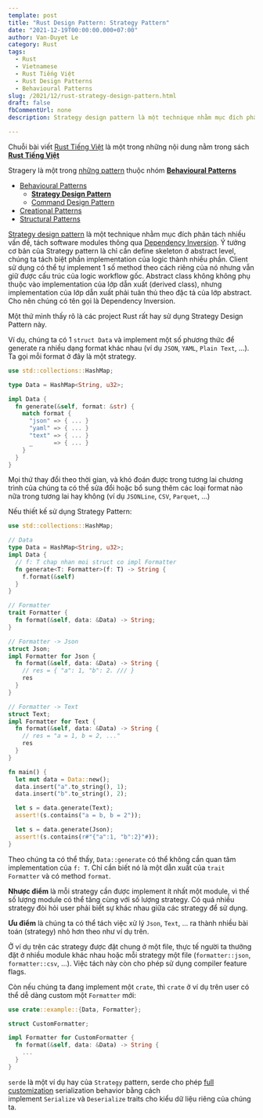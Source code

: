 ```yaml
---
template: post
title: "Rust Design Pattern: Strategy Pattern"
date: "2021-12-19T00:00:00.000+07:00"
author: Van-Duyet Le
category: Rust
tags:
  - Rust
  - Vietnamese
  - Rust Tiếng Việt
  - Rust Design Patterns
  - Behavioural Patterns
slug: /2021/12/rust-strategy-design-pattern.html
draft: false
fbCommentUrl: none
description: Strategy design pattern là một technique nhằm mục đích phân tách nhiều vấn đề, tách software modules thông qua Dependency Inversion.

---
```


<div class="noti">Chuỗi bài viết <a href="/tag/rust-tiếng-việt/">Rust Tiếng Việt</a> là một trong những nội dung nằm trong sách <a href="https://rust-tieng-viet.github.io/?utm_source=blog.duyet.net&utm_medium=post&utm_campaign=launch_rust_tieng_viet" target="_blank"><strong>Rust Tiếng Việt</strong></a></div>

<div class="toc">
  <p>Stragery là một trong <a href="/tag/rust-design-patterns">những pattern</a> thuộc nhóm <strong><a href="/tag/behavioural-patterns">Behavioural Patterns<a/></strong></p>
  <ul>
    <li>
      <a href="/tag/behavioural-patterns">Behavioural Patterns</a>
      <ul>
        <li><a href="/2021/12/rust-strategy-design-pattern.html"><strong>Strategy Design Pattern</strong></a></li>
        <li><a href="/2022/02/rust-command-design-pattern.html">Command Design Pattern</a></li>
      </ul>
    </li>
    <li>
      <a href="/tag/creational-patterns">Creational Patterns</a>
    </li>
    <li>
      <a href="/tag/structural-patterns">Structural Patterns</a>
    </li>
  </ul>
  </ul>
</div>

[Strategy design pattern](https://en.wikipedia.org/wiki/Strategy_pattern) là một technique nhằm mục đích phân tách nhiều vấn đề, 
tách software modules thông qua [Dependency Inversion](https://en.wikipedia.org/wiki/Dependency_inversion_principle). 
Ý tưởng cơ bản của Strategy pattern là chỉ cần define skeleton ở abstract level, chúng ta tách biệt phần implementation 
của logic thành nhiều phần. Client sử dụng có thể tự implement 1 số method theo cách riêng của nó nhưng vẫn giữ được 
cấu trúc của logic workflow gốc. Abstract class không không phụ thuộc vào implementation của lớp dẫn xuất (derived class), 
nhưng implementation của lớp dẫn xuất phải tuân thủ theo đặc tả của lớp abstract. Cho nên chúng có tên gọi là Dependency Inversion.

Một thứ mình thấy rõ là các project Rust rất hay sử dụng Strategy Design Pattern này.

Ví dụ, chúng ta có 1 `struct Data` và implement một số phương thức để generate ra 
nhiều dạng format khác nhau (ví dụ `JSON`, `YAML`, `Plain Text`, ...). 
Ta gọi mỗi format ở đây là một strategy.

```rust
use std::collections::HashMap;

type Data = HashMap<String, u32>;

impl Data {
  fn generate(&self, format: &str) {
    match format {
      "json" => { ... }
      "yaml" => { ... }
      "text" => { ... }
      _      => { ... }
    }
  }
}
```

Mọi thứ thay đổi theo thời gian, và khó đoán được trong tương lai chương trình 
của chúng ta có thể sửa đổi hoặc bổ sung thêm các loại format nào nữa 
trong tương lai hay không (ví dụ `JSONLine`, `CSV`, `Parquet`, ...)

Nếu thiết kế sử dụng Strategy Pattern:

```rust
use std::collections::HashMap;

// Data
type Data = HashMap<String, u32>;
impl Data {
  // f: T chap nhan moi struct co impl Formatter
  fn generate<T: Formatter>(f: T) -> String {
    f.format(&self)
  }
}

// Formatter
trait Formatter {
  fn format(&self, data: &Data) -> String;
}

// Formatter -> Json
struct Json;
impl Formatter for Json {
  fn format(&self, data: &Data) -> String {
    // res = { "a": 1, "b": 2. /// }
    res
  }
}

// Formatter -> Text
struct Text;
impl Formatter for Text {
  fn format(&self, data: &Data) -> String {
    // res = "a = 1, b = 2, ..."
    res
  }
}

fn main() {
  let mut data = Data::new();
  data.insert("a".to_string(), 1);
  data.insert("b".to_string(), 2);

  let s = data.generate(Text);
  assert!(s.contains("a = b, b = 2"));

  let s = data.generate(Json);
  assert!(s.contains(r#"{"a":1, "b":2}"#));
}
```

Theo chúng ta có thể thấy, `Data::generate` có thể không cần quan tâm implementation
của `f: T`. Chỉ cần biết nó là một dẫn xuất của `trait Formatter` và có method `format`. 

**Nhược điểm** là mỗi strategy cần được implement ít nhất một module, 
vì thế số lượng module có thể tăng cùng với số lượng strategy. 
Có quá nhiều strategy đòi hỏi user phải biết sự khác nhau giữa các strategy để sử dụng. 

**Ưu điểm** là chúng ta có thể tách việc xử lý `Json`, `Text`, ... ra thành nhiều bài toán (strategy) nhỏ hơn theo như ví dụ trên.  

Ở ví dụ trên các strategy được đặt chung ở một file, 
thực tế người ta thưởng đặt ở nhiều module khác nhau hoặc mỗi strategy một file 
(`formatter::json`, `formatter::csv`, ...). Việc tách này còn cho phép sử dụng compiler feature flags. 

Còn nếu chúng ta đang implement một `crate`, thì `crate` ở ví dụ trên user có thể dễ dàng custom một `Formatter` mới: 

```rust
use crate::example::{Data, Formatter};

struct CustomFormatter;

impl Formatter for CustomFormatter {
  fn format(&self, data: &Data) -> String {
    ...
  }
}
```

`serde` là một ví dụ hay của `Strategy` pattern, serde cho phép 
[full customization](https://serde.rs/custom-serialization.html) serialization 
behavior bằng cách implement `Serialize` và `Deserialize` traits cho kiểu dữ liệu riêng của chúng ta.
